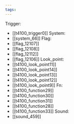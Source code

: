 ```yaml
---
tags:
---
```

Trigger:
- [[t4100_trigger0]]
System:
- [[system_66]]
Flag:
- [[flag_12107]]
- [[flag_12108]]
- [[flag_12112]]
- [[flag_12106]]
Look_point:
- [[t4100_look_point11]]
- [[t4100_look_point14]]
- [[t4100_look_point13]]
- [[t4100_look_point12]]
- [[t4100_look_point9]]
Fn:
- [[t4100_function29]]
- [[t4100_function30]]
- [[t4100_function31]]
- [[t4100_function28]]
- [[t4100_function33]]
Sound:
- [[sound_459]]
